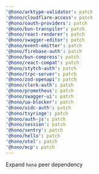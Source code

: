 ```yaml
---
'@hono/arktype-validator': patch
'@hono/cloudflare-access': patch
'@hono/oauth-providers': patch
'@hono/bun-transpiler': patch
'@hono/react-renderer': patch
'@hono/swagger-editor': patch
'@hono/event-emitter': patch
'@hono/firebase-auth': patch
'@hono/bun-compress': patch
'@hono/react-compat': patch
'@hono/stytch-auth': patch
'@hono/trpc-server': patch
'@hono/zod-openapi': patch
'@hono/clerk-auth': patch
'@hono/prometheus': patch
'@hono/swagger-ui': patch
'@hono/ua-blocker': patch
'@hono/oidc-auth': patch
'@hono/tsyringe': patch
'@hono/auth-js': patch
'@hono/session': patch
'@hono/sentry': patch
'@hono/hello': patch
'@hono/otel': patch
'@hono/mcp': patch
---
```


Expand `hono` peer dependency

